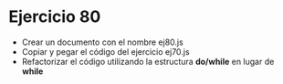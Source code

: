 # Ejercicio 80

* Crear un documento con el nombre ej80.js
* Copiar y pegar el código del ejercicio ej70.js
* Refactorizar el código utilizando la estructura **do/while** en lugar de **while**